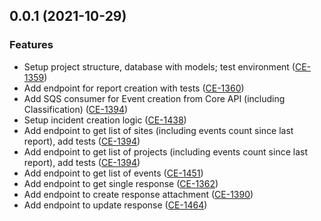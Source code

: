 ## 0.0.1 (2021-10-29)

### Features
- Setup project structure, database with models; test environment ([CE-1359](https://jira.rfcx.org/browse/CE-1359))
- Add endpoint for report creation with tests ([CE-1360](https://jira.rfcx.org/browse/CE-1360))
- Add SQS consumer for Event creation from Core API (including Classification) ([CE-1394](https://jira.rfcx.org/browse/CE-1394))
- Setup incident creation logic ([CE-1438](https://jira.rfcx.org/browse/CE-1438))
- Add endpoint to get list of sites (including events count since last report), add tests ([CE-1394](https://jira.rfcx.org/browse/CE-1394))
- Add endpoint to get list of projects (including events count since last report), add tests ([CE-1394](https://jira.rfcx.org/browse/CE-1394))
- Add endpoint to get list of events ([CE-1451](https://jira.rfcx.org/browse/CE-1451))
- Add endpoint to get single response ([CE-1362](https://jira.rfcx.org/browse/CE-1362))
- Add endpoint to create response attachment ([CE-1390](https://jira.rfcx.org/browse/CE-1390))
- Add endpoint to update response ([CE-1464](https://jira.rfcx.org/browse/CE-1464))
